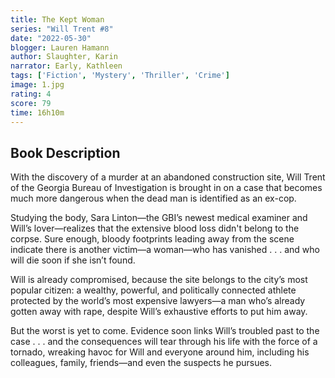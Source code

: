 ```yaml
---
title: The Kept Woman
series: "Will Trent #8"
date: "2022-05-30"
blogger: Lauren Hamann
author: Slaughter, Karin
narrator: Early, Kathleen
tags: ['Fiction', 'Mystery', 'Thriller', 'Crime']
image: 1.jpg
rating: 4
score: 79
time: 16h10m
---
```



## Book Description

With the discovery of a murder at an abandoned construction site, Will Trent of the Georgia Bureau of Investigation is brought in on a case that becomes much more dangerous when the dead man is identified as an ex-cop.

Studying the body, Sara Linton—the GBI’s newest medical examiner and Will’s lover—realizes that the extensive blood loss didn't belong to the corpse. Sure enough, bloody footprints leading away from the scene indicate there is another victim—a woman—who has vanished . . . and who will die soon if she isn’t found.

Will is already compromised, because the site belongs to the city’s most popular citizen: a wealthy, powerful, and politically connected athlete protected by the world’s most expensive lawyers—a man who’s already gotten away with rape, despite Will’s exhaustive efforts to put him away.

But the worst is yet to come. Evidence soon links Will’s troubled past to the case . . . and the consequences will tear through his life with the force of a tornado, wreaking havoc for Will and everyone around him, including his colleagues, family, friends—and even the suspects he pursues.
